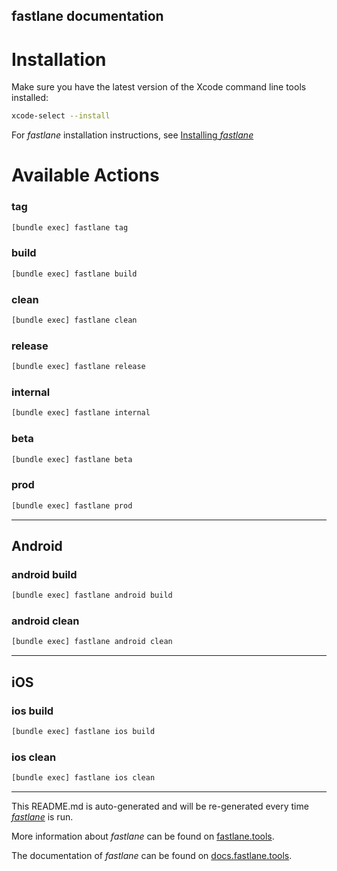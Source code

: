 fastlane documentation
----

# Installation

Make sure you have the latest version of the Xcode command line tools installed:

```sh
xcode-select --install
```

For _fastlane_ installation instructions, see [Installing _fastlane_](https://docs.fastlane.tools/#installing-fastlane)

# Available Actions

### tag

```sh
[bundle exec] fastlane tag
```



### build

```sh
[bundle exec] fastlane build
```



### clean

```sh
[bundle exec] fastlane clean
```



### release

```sh
[bundle exec] fastlane release
```



### internal

```sh
[bundle exec] fastlane internal
```



### beta

```sh
[bundle exec] fastlane beta
```



### prod

```sh
[bundle exec] fastlane prod
```



----


## Android

### android build

```sh
[bundle exec] fastlane android build
```



### android clean

```sh
[bundle exec] fastlane android clean
```



----


## iOS

### ios build

```sh
[bundle exec] fastlane ios build
```



### ios clean

```sh
[bundle exec] fastlane ios clean
```



----

This README.md is auto-generated and will be re-generated every time [_fastlane_](https://fastlane.tools) is run.

More information about _fastlane_ can be found on [fastlane.tools](https://fastlane.tools).

The documentation of _fastlane_ can be found on [docs.fastlane.tools](https://docs.fastlane.tools).
